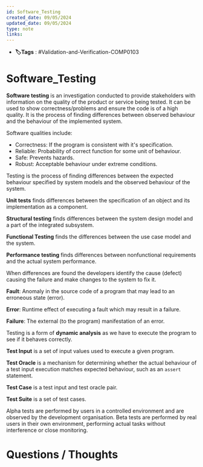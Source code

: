 ```yaml
---
id: Software_Testing
created_date: 09/05/2024
updated_date: 09/05/2024
type: note
links: 
---
```

* **🏷️Tags** : #Validation-and-Verification-COMP0103 
# Software_Testing

**Software testing** is an investigation conducted to provide stakeholders with information on the quality of the product or service being tested. It can be used to show correctness/problems and ensure the code is of a high quality. It is the process of finding differences between observed behaviour and the behaviour of the implemented system.

Software qualities include:
* Correctness: If the program is consistent with it's specification.
* Reliable: Probability of correct function for some unit of behaviour.
* Safe: Prevents hazards.
* Robust: Acceptable behaviour under extreme conditions.

Testing is the process of finding differences between the expected behaviour specified by system models and the observed behaviour of the system.

**Unit tests** finds differences between the specification of an object and its implementation as a component.

**Structural testing** finds differences between the system design model and a part of the integrated subsystem.

**Functional Testing** finds the differences between the use case model and the system.

**Performance testing** finds differences between nonfunctional requirements and the actual system performance.

When differences are found the developers identify the cause (defect) causing the failure and make changes to the system to fix it.

**Fault**: Anomaly in the source code of a program that may lead to an erroneous state (error).

**Error**: Runtime effect of executing a fault which may result in a failure.

**Failure**: The external (to the program) manifestation of an error.

Testing is a form of **dynamic analysis** as we have to execute the program to see if it behaves correctly.

**Test Input**  is a set of input values used to execute a given program.  

**Test Oracle** is a mechanism for determining whether the actual behaviour of a test input execution matches expected behaviour, such as an `assert` statement.

**Test Case** is a test input and test oracle pair.

**Test Suite** is a set of test cases.


Alpha tests are performed by users in a controlled environment and are observed by the development organisation. Beta tests are performed by real users in their own environment, performing actual tasks without interference or close monitoring.
# Questions / Thoughts